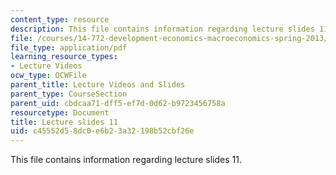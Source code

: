 ```yaml
---
content_type: resource
description: This file contains information regarding lecture slides 11.
file: /courses/14-772-development-economics-macroeconomics-spring-2013/c45552d58dc0e6b23a32198b52cbf26e_MIT14_772S13_lecture11.pdf
file_type: application/pdf
learning_resource_types:
- Lecture Videos
ocw_type: OCWFile
parent_title: Lecture Videos and Slides
parent_type: CourseSection
parent_uid: cbdcaa71-dff5-ef7d-0d62-b9723456758a
resourcetype: Document
title: Lecture slides 11
uid: c45552d5-8dc0-e6b2-3a32-198b52cbf26e
---
```

This file contains information regarding lecture slides 11.

